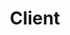 ---
layout: default
title: Client
slug: work
path: ../

meta-title: Jack Grace USA
meta-description: Jack Grace USA

client-order: 2

client-name: Jack Grace USA
client-slug: jackgrace
client-tag: "Shopify Custom Built Interfaces for Product Purchasing"
client-desc: "Jack Grace reached out looking to augment their existing Shopify Template with custom built interfaces to help sell their unique product offering. We built an interface where user can make multiple selections to custom build a golf shoe. To make it easier for users to purchase multiple colors of saddles, we built an interface using the data in Shopify and filtering by shoe size."

client-quote: "I was lucky enough to find Kristen through the lofty recommendation of a trusted friend who’d worked with her in the past. Words can’t describe what a godsend Kristen has been for our startup company. With very little technical savvy on our end, Kristen was able to decipher our wishes and implement them into an amazing website with all the technical functionality we imagined... and then some! She did this quickly, efficiently and cost effectively. I cannot express what a tremendous asset she’s been and continues to be. If you’re debating as to which developer/ designer you should hire, look no further... Kristen is the one."
client-person: "Bart Walker, Founder & CEO, Jack Grace USA"

---